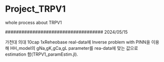 # Project_TRPV1
 whole process about TRPV1

####################################
2024/05/15

가천대 의대 10cap 1xReheobase real-data에 
Inverse problem with PINN을 이용해 HH_model의 gNa,gK,gCa,gL parameter를 rea-data에 맞는 값으로 estimation 함(TRPV1_paramEstim.jl).